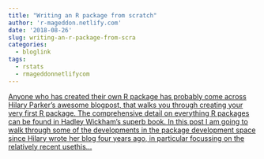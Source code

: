 ```yaml
---
title: "Writing an R package from scratch"
author: 'r-mageddon.netlify.com'
date: '2018-08-26'
slug: writing-an-r-package-from-scra
categories:
  - bloglink
tags:
  - rstats
  - rmageddonnetlifycom
---
```


[Anyone who has created their own R package has probably come across Hilary Parker’s awesome blogpost, that walks you through creating your very first R package. The comprehensive detail on everything R packages can be found in Hadley Wickham’s superb book. In this post I am going to walk through some of the developments in the package development space since Hilary wrote her blog four years ago, in particular focussing on the relatively recent usethis...<click to read more>](https://r-mageddon.netlify.com/post/writing-an-r-package-from-scratch/)

